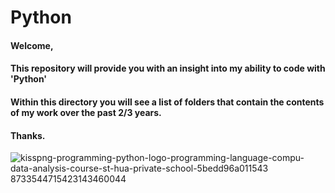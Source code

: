 # Python

#### Welcome,

#### This repository will provide you with an insight into my ability to code with 'Python'

#### Within this directory you will see a list of folders that contain the contents of my work over the past 2/3 years.

#### Thanks.

![kisspng-programming-python-logo-programming-language-compu-data-analysis-course-st-hua-private-school-5bedd96a011543 8733544715423143460044](https://user-images.githubusercontent.com/36043248/60593861-91049880-9d9b-11e9-9bb0-483ab61d0c48.jpg)


